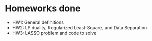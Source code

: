 # Homeworks done
- HW1: General definitions
- HW2: LP duality, Regularized Least-Square, and Data Separation
- HW3: LASSO problem and code to solve
